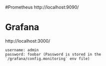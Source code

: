 #Prometheus
http://localhost:9090/

# Grafana
http://localhost:3000/
```
username: admin
password: foobar (Password is stored in the `/grafana/config.monitoring` env file)
```

